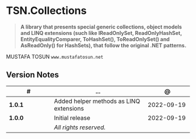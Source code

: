 # TSN.Collections
> **A library that presents special generic collections, object models and LINQ extensions (such like IReadOnlySet<T>, ReadOnlyHashSet<T>, EntityEqualityComparer<T>, ToHashSet(), ToReadOnlySet() and AsReadOnly() for HashSets), that follow the original .NET patterns.**

MUSTAFA TOSUN
`www.mustafatosun.net`

## Version Notes
| # | ... | @ |
|--|--|--|
| **1.0.1** | Added helper methods as LINQ extensions | 2022-09-19 |
| **1.0.0** | Initial release | 2022-09-19 |
|&nbsp;&nbsp;&nbsp;&nbsp;&nbsp;&nbsp;&nbsp;&nbsp;&nbsp;&nbsp;&nbsp;&nbsp;&nbsp;&nbsp;&nbsp;&nbsp;&nbsp;&nbsp;&nbsp;&nbsp;&nbsp;&nbsp;&nbsp;&nbsp;&nbsp;|*All rights reserved.*|&nbsp;&nbsp;&nbsp;&nbsp;&nbsp;&nbsp;&nbsp;&nbsp;&nbsp;&nbsp;&nbsp;&nbsp;&nbsp;&nbsp;&nbsp;&nbsp;&nbsp;&nbsp;&nbsp;&nbsp;&nbsp;&nbsp;&nbsp;&nbsp;&nbsp;|